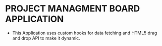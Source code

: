 # PROJECT MANAGMENT BOARD APPLICATION

- This Application uses custom hooks for data fetching and HTML5 drag and drop API to make it dynamic.